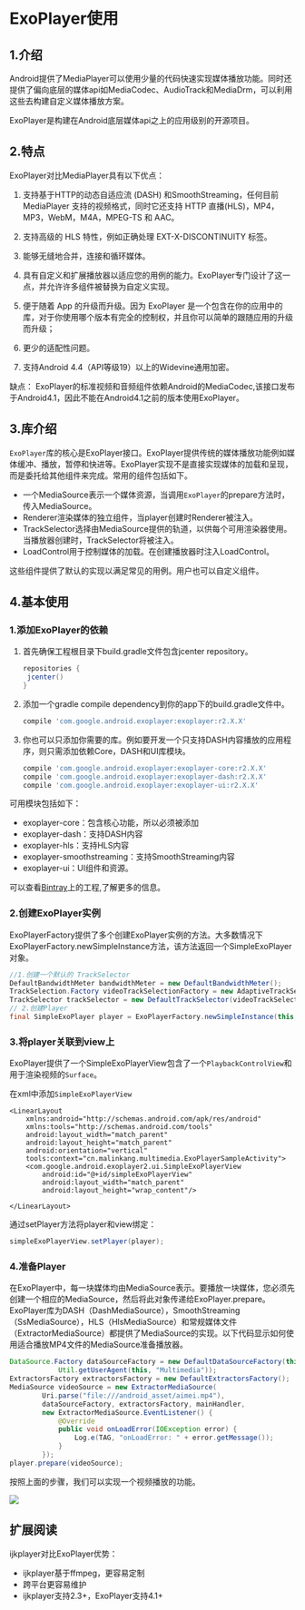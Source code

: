 # ExoPlayer使用

## 1.介绍

Android提供了MediaPlayer可以使用少量的代码快速实现媒体播放功能。同时还提供了偏向底层的媒体api如MediaCodec、AudioTrack和MediaDrm，可以利用这些去构建自定义媒体播放方案。

ExoPlayer是构建在Android底层媒体api之上的应用级别的开源项目。

## 2.特点

ExoPlayer对比MediaPlayer具有以下优点：

1. 支持基于HTTP的动态自适应流 \(DASH\) 和SmoothStreaming，任何目前MediaPlayer 支持的视频格式，同时它还支持 HTTP 直播\(HLS\)，MP4，MP3，WebM，M4A，MPEG-TS 和 AAC。 

2. 支持高级的 HLS 特性，例如正确处理 EXT-X-DISCONTINUITY 标签。 

3. 能够无缝地合并，连接和循环媒体。 

4. 具有自定义和扩展播放器以适应您的用例的能力。ExoPlayer专门设计了这一点，并允许许多组件被替换为自定义实现。 

5. 便于随着 App 的升级而升级。因为 ExoPlayer 是一个包含在你的应用中的库，对于你使用哪个版本有完全的控制权，并且你可以简单的跟随应用的升级而升级；

6. 更少的适配性问题。 

7. 支持Android 4.4（API等级19）以上的Widevine通用加密。

缺点： ExoPlayer的标准视频和音频组件依赖Android的MediaCodec,该接口发布于Android4.1，因此不能在Android4.1之前的版本使用ExoPlayer。

## 3.库介绍

`ExoPlayer`库的核心是ExoPlayer接口。ExoPlayer提供传统的媒体播放功能例如媒体缓冲、播放，暂停和快进等。ExoPlayer实现不是直接实现媒体的加载和呈现，而是委托给其他组件来完成。常用的组件包括如下。

* 一个MediaSource表示一个媒体资源，当调用`ExoPlayer`的prepare方法时，传入MediaSource。
* Renderer渲染媒体的独立组件，当player创建时Renderer被注入。
* TrackSelector选择由MediaSource提供的轨道，以供每个可用渲染器使用。当播放器创建时，TrackSelector将被注入。
* LoadControl用于控制媒体的加载。在创建播放器时注入LoadControl。

这些组件提供了默认的实现以满足常见的用例。用户也可以自定义组件。

## 4.基本使用

### 1.添加ExoPlayer的依赖

1. 首先确保工程根目录下build.gradle文件包含jcenter repository。

   ```groovy
   repositories {
    jcenter()
   }
   ```

2. 添加一个gradle compile dependency到你的app下的build.gradle文件中。

   ```groovy
   compile 'com.google.android.exoplayer:exoplayer:r2.X.X'
   ```

3. 你也可以只添加你需要的库。例如要开发一个只支持DASH内容播放的应用程序，则只需添加依赖Core，DASH和UI库模块。

   ```groovy
   compile 'com.google.android.exoplayer:exoplayer-core:r2.X.X'
   compile 'com.google.android.exoplayer:exoplayer-dash:r2.X.X'
   compile 'com.google.android.exoplayer:exoplayer-ui:r2.X.X'
   ```

可用模块包括如下：

* exoplayer-core：包含核心功能，所以必须被添加
* exoplayer-dash：支持DASH内容
* exoplayer-hls：支持HLS内容
* exoplayer-smoothstreaming：支持SmoothStreaming内容
* exoplayer-ui：UI组件和资源。

可以查看[Bintray](https://bintray.com/google/exoplayer)上的工程,了解更多的信息。

### 2.创建ExoPlayer实例

ExoPlayerFactory提供了多个创建ExoPlayer实例的方法。大多数情况下ExoPlayerFactory.newSimpleInstance方法，该方法返回一个SimpleExoPlayer对象。

```java
//1.创建一个默认的 TrackSelector
DefaultBandwidthMeter bandwidthMeter = new DefaultBandwidthMeter();
TrackSelection.Factory videoTrackSelectionFactory = new AdaptiveTrackSelection.Factory(bandwidthMeter);
TrackSelector trackSelector = new DefaultTrackSelector(videoTrackSelectionFactory);
// 2.创建Player
final SimpleExoPlayer player = ExoPlayerFactory.newSimpleInstance(this, trackSelector);
```

### 3.将player关联到view上

ExoPlayer提供了一个SimpleExoPlayerView包含了一个`PlaybackControlView`和用于渲染视频的`Surface`。

在xml中添加`SimpleExoPlayerView`

```markup
<LinearLayout
    xmlns:android="http://schemas.android.com/apk/res/android"
    xmlns:tools="http://schemas.android.com/tools"
    android:layout_width="match_parent"
    android:layout_height="match_parent"
    android:orientation="vertical"
    tools:context="cn.malinkang.multimedia.ExoPlayerSampleActivity">
    <com.google.android.exoplayer2.ui.SimpleExoPlayerView
        android:id="@+id/simpleExoPlayerView"
        android:layout_width="match_parent"
        android:layout_height="wrap_content"/>

</LinearLayout>
```

通过setPlayer方法将player和view绑定：

```java
simpleExoPlayerView.setPlayer(player);
```

### 4.准备Player

在ExoPlayer中，每一块媒体均由MediaSource表示。要播放一块媒体，您必须先创建一个相应的MediaSource，然后将此对象传递给ExoPlayer.prepare。 ExoPlayer库为DASH（DashMediaSource），SmoothStreaming（SsMediaSource），HLS（HlsMediaSource）和常规媒体文件（ExtractorMediaSource）都提供了MediaSource的实现。以下代码显示如何使用适合播放MP4文件的MediaSource准备播放器。

```java
DataSource.Factory dataSourceFactory = new DefaultDataSourceFactory(this,
            Util.getUserAgent(this, "Multimedia"));
ExtractorsFactory extractorsFactory = new DefaultExtractorsFactory();
MediaSource videoSource = new ExtractorMediaSource(
        Uri.parse("file:///android_asset/aimei.mp4"),
        dataSourceFactory, extractorsFactory, mainHandler,
        new ExtractorMediaSource.EventListener() {
            @Override
            public void onLoadError(IOException error) {
                Log.e(TAG, "onLoadError: " + error.getMessage());
            }
        });
player.prepare(videoSource);
```

按照上面的步骤，我们可以实现一个视频播放的功能。

![](../.gitbook/assets/exoplayer-1.png)

## 扩展阅读


ijkplayer对比ExoPlayer优势：
* ijkplayer基于ffmpeg，更容易定制
* 跨平台更容易维护
* ijkplayer支持2.3+，ExoPlayer支持4.1+


